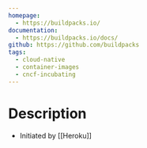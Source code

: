 ```yaml
---
homepage:
  - https://buildpacks.io/
documentation:
  - https://buildpacks.io/docs/
github: https://github.com/buildpacks
tags:
  - cloud-native
  - container-images
  - cncf-incubating
---
```

# Description
- Initiated by [[Heroku]]
